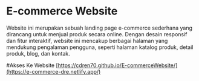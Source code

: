 # E-commerce Website
Website ini merupakan sebuah landing page e-commerce sederhana yang dirancang untuk menjual produk secara online. Dengan desain responsif dan fitur interaktif, website ini mencakup berbagai halaman yang mendukung pengalaman pengguna, seperti halaman katalog produk, detail produk, blog, dan kontak.

#Akses Ke Website 
[https://cdren70.github.io/E-commerceWebsite/](https://e-commerce-dre.netlify.app/)
